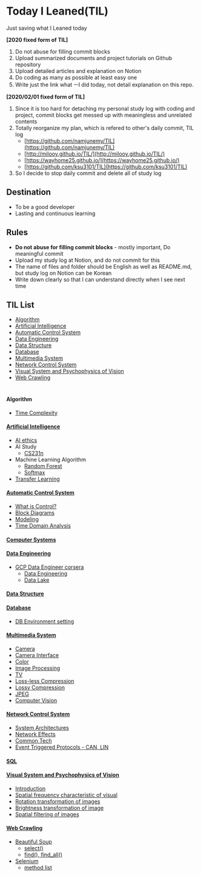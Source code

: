 # Today I Leaned(TIL)

Just saving what I Leaned today

**[2020 fixed form of TIL]**
1. Do not abuse for filling commit blocks
2. Upload summarized documents and  project tutorials on Github repository
3. Upload detailed articles and explanation on Notion
4. Do coding as many as possible at least easy one
5. Write just the link what ㅡI did today, not detail explanation on this repo.  

**[2020/02/01 fixed form of TIL]**
1. Since it is too hard for detaching my personal study log with coding and project, commit blocks get messed up with meaningless and unrelated contents
2. Totally reorganize my plan, which is refered to other's daily commit, TIL log
   * [https://github.com/namjunemy/TIL](https://github.com/namjunemy/TIL)  
   * [http://milooy.github.io/TIL/](http://milooy.github.io/TIL/)  
   * [https://wayhome25.github.io/](https://wayhome25.github.io/)  
   * [https://github.com/ksu3101/TIL](https://github.com/ksu3101/TIL)  
3. So I decide to stop daily commit and delete all of study log

## Destination
* To be a good developer
* Lasting and continuous learning

## Rules
* **Do not abuse for filling commit blocks** - mostly important, Do meaningful commit
* Upload my study log at Notion, and do not commit for this
* The name of files and folder should be English as well as README.md, but study log on Notion can be Korean
* Write down clearly so that I can understand directly when I see next time


## TIL List
* [Algorithm](https://github.com/CasselKim/TIL/blob/master/README.md#algorithm)
* [Artificial Intelligence](https://github.com/CasselKim/TIL/blob/master/README.md#artificial-intelligence)
* [Automatic Control System](https://github.com/CasselKim/TIL/blob/master/README.md#automatic-control-system)
* [Data Engineering](https://github.com/CasselKim/TIL/blob/master/README.md#data-engineering)  
* [Data Structure](https://github.com/CasselKim/TIL/blob/master/README.md#data-structure)
* [Database](https://github.com/CasselKim/TIL/blob/master/README.md#database)  
* [Multimedia System](https://github.com/CasselKim/TIL/blob/master/README.md#multimedia-system)  
* [Network Control System](https://github.com/CasselKim/TIL/blob/master/README.md#network-control-system)
* [Visual System and Psychophysics of Vision](https://github.com/CasselKim/TIL/blob/master/README.md#visual-system-and-psychophysics-of-vision)
* [Web Crawling](https://github.com/CasselKim/TIL/blob/master/README.md#web-crawling)  
　  

#### Algorithm
* [Time Complexity](https://blex.me/@baealex/%ED%8C%8C%EC%9D%B4%EC%8D%AC-%EC%9E%90%EB%A3%8C%ED%98%95%EB%B3%84-%EC%97%B0%EC%82%B0%EC%9E%90%EC%9D%98-%EB%B3%B5%EC%9E%A1%EB%8F%84)  
    
#### [Artificial Intelligence](./NN)  

* [AI ethics](https://github.com/CasselKim/UsefulArticles#ai-ethics)  
* AI Study  
  * [CS231n](https://www.notion.so/casselkim/CS231n-6028b4b80bd44945bf2f5cd1547d7c99)  
* Machine Learning Algorithm  
  * [Random Forest](NN/H.AI/RandomForest.pptx)  
  * [Softmax](NN/H.AI/Softmax.pptx)  
* [Transfer Learning](https://www.notion.so/casselkim/72c702d703d345f488f66d6e7d5c0a4d)

    
#### [Automatic Control System](https://www.notion.so/casselkim/636dcab144cd4e9692bf3647a84e6deb)
* [What is Control?](https://www.notion.so/casselkim/What-is-Control-a8b30e5794de4830a80cd7905e8ed458)  
* [Block Diagrams](https://www.notion.so/casselkim/Block-Diagrams-Laplace-Transform-ddcfcafd2f63447398d8debaeb8c92a3) 
* [Modeling](https://www.notion.so/casselkim/Modeling-2943fec3b5bd4a4ea56f9d7e20eee4b4)  
* [Time Domain Analysis](https://www.notion.so/casselkim/Time-Domain-Analysis-94ff498f830e48e882c3eece38b7464b)  

#### [Computer Systems](https://www.notion.so/casselkim/8127f05d953b439ca5c032b1941bcbe1)
    
#### [Data Engineering](https://www.notion.so/casselkim/GCP-d1f7cc64d9ac40fd8426763f6deaca5d)  
* [GCP Data Engineer corsera](https://casselkim.notion.site/Google-Cloud-Big-Data-and-Machine-Learning-Fundamentals-d1f7cc64d9ac40fd8426763f6deaca5d)  
  * [Data Engineering](https://www.notion.so/casselkim/Modernizing-Data-Lakes-and-Data-Warehouses-with-GCP-39132000892b49a99631f3045114f52d#cc34dec12d2c4fe398611158193f7da7)
  * [Data Lake](https://www.notion.so/casselkim/Modernizing-Data-Lakes-and-Data-Warehouses-with-GCP-39132000892b49a99631f3045114f52d#53c6a2cc3b42427a9f99f7eaa225e89c)
    
#### [Data Structure](https://github.com/CasselKim/TIL/tree/master/DataStructure)  

#### [Database]()  
* [DB Environment setting]()  

    
#### [Multimedia System](https://www.notion.so/casselkim/5d6fce79ed40433ea37f1cbd5e0b5509)
* [Camera](https://www.notion.so/casselkim/Camera-709e448cb95b476991130f5b230d5e63)
* [Camera Interface](https://www.notion.so/casselkim/Camera-Interface-3f5b78dafaca4760b15cb00a4768c2af)
* [Color](https://www.notion.so/casselkim/Color-b9d0765d07c445d58349c6dc00dbdb0b)
* [Image Processing](https://www.notion.so/casselkim/Image-Processing-ccc27ff32e4d48e9b985626fd480098d)  
* [TV](https://www.notion.so/casselkim/TV-5d00597832104804a747ca79eaca6865)
* [Loss-less Compression](https://www.notion.so/casselkim/Loss-less-Compression-68ff712a0f704a839e3754c29b8a4f8b)  
* [Lossy Compression](https://www.notion.so/casselkim/Lossy-Compression-0d460f7f5d1347ff8f2654b3e094deea)
* [JPEG](https://www.notion.so/casselkim/JPEG-9062ad343ad74450867124a63a478ca0)
* [Computer Vision](https://www.notion.so/casselkim/Computer-Vision-f0bbf727244b44148fd69f4d532101f4)

    
#### [Network Control System](https://www.notion.so/casselkim/50d5076127304976a3b37898445c2a48)
 * [System Architectures](https://www.notion.so/casselkim/System-Architectures-48b6dac8a2674e63ae0dc07aa907d3c9)
 * [Network Effects](https://www.notion.so/casselkim/Network-Effects-f5c2f22b1eab4055895ddc57d5ff1ba7)
 * [Common Tech](https://www.notion.so/casselkim/Common-Tech-2394b19f969049549e02a26d56a86f25)
 * [Event Triggered Protocols - CAN, LIN](https://www.notion.so/casselkim/Event-Triggered-Protocols-CAN-LIN-438c96ab91fd44e8872934fbb7e80801)

#### [SQL]()
    
#### [Visual System and Psychophysics of Vision](https://www.notion.so/casselkim/43d8025920864c5e9f9a2b375cc9e4fb)  
 * [Introduction](https://www.notion.so/casselkim/Visual-System-and-Psychophysics-of-Vision-bfab8be5a1b945358bfdea33076684e1)
 * [Spatial frequency characteristic of visual](https://www.notion.so/casselkim/Spatial-frequency-characteristic-of-visual-70e2066e4387467eac9003053dab519c)
 * [Rotation transformation of images](https://www.notion.so/casselkim/Rotation-transformation-of-images-1d12d6db338d476399a2e32c090b09d4)
 * [Brightness transformation of image](https://www.notion.so/casselkim/Brightness-transformation-of-image-9de3fe4e83ab470580dd949ca77cf14e)
 * [Spatial filtering of images](https://www.notion.so/casselkim/Spatial-filtering-of-images-d56a163e34ad401f82be0f2cb0be177c)  
    
#### [Web Crawling](https://www.notion.so/casselkim/Web-Crawling-23f2f76b83b9459298a9819d679dda81)  

* [Beautiful Soup](https://www.notion.so/casselkim/BeautifulSoup-be1cde265951473282384baebecf6069)  
  * [select()](https://www.notion.so/casselkim/select-8715c962061b48ed977be26bac44643d)  
  * [find(), find_all()](https://www.notion.so/casselkim/find-find_all-e998f04a42f8414e9b4007bbbdf977a0)  
* [Selenium](https://www.notion.so/casselkim/Selenium-0c5b61217a07451e83ad495bf69c2b2e)  
  * [method list](https://www.notion.so/casselkim/Selenium-0c5b61217a07451e83ad495bf69c2b2e#e239ba630cb944cc9a7fef8aadb0714b)  

